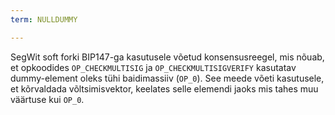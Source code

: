 ```yaml
---
term: NULLDUMMY

---
```

SegWit soft forki BIP147-ga kasutusele võetud konsensusreegel, mis nõuab, et opkoodides `OP_CHECKMULTISIG` ja `OP_CHECKMULTISIGVERIFY` kasutatav dummy-element oleks tühi baidimassiiv (`OP_0`). See meede võeti kasutusele, et kõrvaldada võltsimisvektor, keelates selle elemendi jaoks mis tahes muu väärtuse kui `OP_0`.